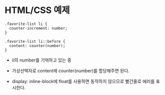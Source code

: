 # HTML/CSS 예제

```
.favorite-list li {
  counter-increment: number;
}

.favorite-list li::before {
  content: counter(number);
}
```
  - li의 number를 기억하고 있는 중
  - 가상선택자로 content에 counter(number)를 할당해주면 된다.

- display: inline-block에 float를 사용하면 동작하지 않으므로 빨간줄로 에러를 표시한다.